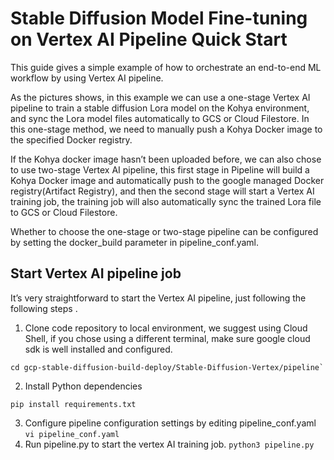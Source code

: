 # Stable Diffusion Model Fine-tuning on Vertex AI Pipeline Quick Start

This guide gives a simple example of how to orchestrate an end-to-end ML workflow by using Vertex AI pipeline.

As the pictures shows, in this example we can use a one-stage Vertex AI pipeline to train a stable diffusion Lora model on the Kohya environment, and sync the Lora model files automatically to GCS or Cloud Filestore. In this one-stage method, we need to manually push a Kohya Docker image to the specified Docker registry.

If the Kohya docker image hasn’t been uploaded before, we can also chose to use two-stage Vertex AI pipeline, this first stage in Pipeline will build a Kohya Docker image and automatically push to the google managed Docker registry(Artifact Registry), and then the second stage will start a Vertex AI training job, the training job will also automatically sync  the trained Lora file to GCS or Cloud Filestore.

Whether to choose the one-stage or two-stage pipeline can be configured by setting the docker_build parameter in pipeline_conf.yaml.

## Start Vertex AI pipeline job
It’s very straightforward to start the Vertex AI pipeline, just following the following steps .

1. Clone code repository to local environment, we suggest using Cloud Shell, if you chose using a different terminal, make sure google cloud sdk is well installed and configured.
```
cd gcp-stable-diffusion-build-deploy/Stable-Diffusion-Vertex/pipeline`
```
2. Install Python dependencies
```
pip install requirements.txt
```
3. Configure pipeline configuration settings by editing pipeline_conf.yaml
`vi pipeline_conf.yaml`
4. Run pipeline.py to start the vertex AI training job.
`python3 pipeline.py`
